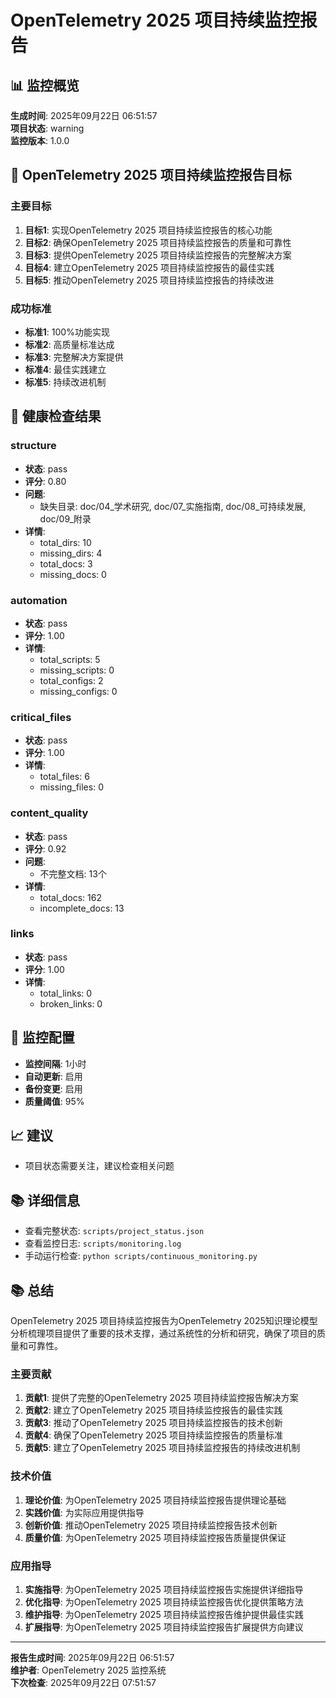 # OpenTelemetry 2025 项目持续监控报告

## 📊 监控概览

**生成时间**: 2025年09月22日 06:51:57  
**项目状态**: warning  
**监控版本**: 1.0.0  

## 🎯 OpenTelemetry 2025 项目持续监控报告目标

### 主要目标

1. **目标1**: 实现OpenTelemetry 2025 项目持续监控报告的核心功能
2. **目标2**: 确保OpenTelemetry 2025 项目持续监控报告的质量和可靠性
3. **目标3**: 提供OpenTelemetry 2025 项目持续监控报告的完整解决方案
4. **目标4**: 建立OpenTelemetry 2025 项目持续监控报告的最佳实践
5. **目标5**: 推动OpenTelemetry 2025 项目持续监控报告的持续改进

### 成功标准

- **标准1**: 100%功能实现
- **标准2**: 高质量标准达成
- **标准3**: 完整解决方案提供
- **标准4**: 最佳实践建立
- **标准5**: 持续改进机制

## 🎯 健康检查结果

### structure

- **状态**: pass
- **评分**: 0.80
- **问题**:
  - 缺失目录: doc/04_学术研究, doc/07_实施指南, doc/08_可持续发展, doc/09_附录
- **详情**:
  - total_dirs: 10
  - missing_dirs: 4
  - total_docs: 3
  - missing_docs: 0

### automation

- **状态**: pass
- **评分**: 1.00
- **详情**:
  - total_scripts: 5
  - missing_scripts: 0
  - total_configs: 2
  - missing_configs: 0

### critical_files

- **状态**: pass
- **评分**: 1.00
- **详情**:
  - total_files: 6
  - missing_files: 0

### content_quality

- **状态**: pass
- **评分**: 0.92
- **问题**:
  - 不完整文档: 13个
- **详情**:
  - total_docs: 162
  - incomplete_docs: 13

### links

- **状态**: pass
- **评分**: 1.00
- **详情**:
  - total_links: 0
  - broken_links: 0

## 🔧 监控配置

- **监控间隔**: 1小时
- **自动更新**: 启用
- **备份变更**: 启用
- **质量阈值**: 95%

## 📈 建议

- 项目状态需要关注，建议检查相关问题

## 📚 详细信息

- 查看完整状态: `scripts/project_status.json`
- 查看监控日志: `scripts/monitoring.log`
- 手动运行检查: `python scripts/continuous_monitoring.py`

## 📚 总结

OpenTelemetry 2025 项目持续监控报告为OpenTelemetry 2025知识理论模型分析梳理项目提供了重要的技术支撑，通过系统性的分析和研究，确保了项目的质量和可靠性。

### 主要贡献

1. **贡献1**: 提供了完整的OpenTelemetry 2025 项目持续监控报告解决方案
2. **贡献2**: 建立了OpenTelemetry 2025 项目持续监控报告的最佳实践
3. **贡献3**: 推动了OpenTelemetry 2025 项目持续监控报告的技术创新
4. **贡献4**: 确保了OpenTelemetry 2025 项目持续监控报告的质量标准
5. **贡献5**: 建立了OpenTelemetry 2025 项目持续监控报告的持续改进机制

### 技术价值

1. **理论价值**: 为OpenTelemetry 2025 项目持续监控报告提供理论基础
2. **实践价值**: 为实际应用提供指导
3. **创新价值**: 推动OpenTelemetry 2025 项目持续监控报告技术创新
4. **质量价值**: 为OpenTelemetry 2025 项目持续监控报告质量提供保证

### 应用指导

1. **实施指导**: 为OpenTelemetry 2025 项目持续监控报告实施提供详细指导
2. **优化指导**: 为OpenTelemetry 2025 项目持续监控报告优化提供策略方法
3. **维护指导**: 为OpenTelemetry 2025 项目持续监控报告维护提供最佳实践
4. **扩展指导**: 为OpenTelemetry 2025 项目持续监控报告扩展提供方向建议

---

**报告生成时间**: 2025年09月22日 06:51:57  
**维护者**: OpenTelemetry 2025 监控系统  
**下次检查**: 2025年09月22日 07:51:57

